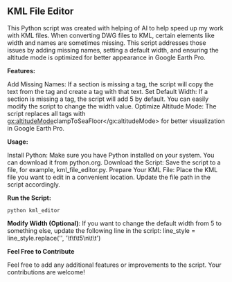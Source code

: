 ## KML File Editor ##

This Python script was created with helping of AI to help speed up my work with KML files. When converting DWG files to KML, certain elements like width and names are sometimes missing. This script addresses those issues by adding missing names, setting a default width, and ensuring the altitude mode is optimized for better appearance in Google Earth Pro.

**Features:**

Add Missing Names: If a <Placemark> section is missing a <name> tag, the script will copy the text from the <description> tag and create a <name> tag with that text.
Set Default Width: If a <LineStyle> section is missing a <width> tag, the script will add <width>5</width> by default. You can easily modify the script to change the width value.
Optimize Altitude Mode: The script replaces all <altitudeMode> tags with <gx:altitudeMode>clampToSeaFloor</gx:altitudeMode> for better visualization in Google Earth Pro.

**Usage:**

Install Python: Make sure you have Python installed on your system. You can download it from python.org.
Download the Script: Save the script to a file, for example, kml_file_editor.py.
Prepare Your KML File: Place the KML file you want to edit in a convenient location. Update the file path in the script accordingly.

**Run the Script:**

`python kml_editor`

**Modify Width (Optional)**: If you want to change the default width from 5 to something else, update the following line in the script: line_style = line_style.replace('', '\t\t\t5\n\t\t')

**Feel Free to Contribute**

Feel free to add any additional features or improvements to the script. Your contributions are welcome!
